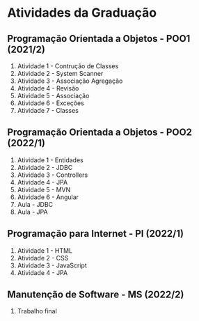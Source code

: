 # Atividades da Graduação

## Programação Orientada a Objetos - POO1 (2021/2)

1.  Atividade 1 - Contrução de Classes
2.  Atividade 2 - System Scanner
3.  Atividade 3 - Associação Agregação
4.  Atividade 4 - Revisão
5.  Atividade 5 - Associação
6.  Atividade 6 - Exceções
7.  Atividade 7 - Classes

## Programação Orientada a Objetos - POO2 (2022/1)

1.  Atividade 1 - Entidades
2.  Atividade 2 - JDBC
3.  Atividade 3 - Controllers
4.  Atividade 4 - JPA
5.  Atividade 5 - MVN
6.  Atividade 6 - Angular
7.  Aula - JDBC
8.  Aula - JPA

## Programação para Internet - PI (2022/1)

1.  Atividade 1 - HTML
2.  Atividade 2 - CSS
3.  Atividade 3 - JavaScript
4.  Atividade 4 - JPA

## Manutenção de Software - MS (2022/2)

1.  Trabalho final
